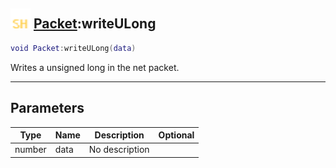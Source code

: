 ## <img src="../../.gitbook/assets/shared.png" width="32" height="32" /> [Packet](../packet/README.md):writeULong

```lua
void Packet:writeULong(data)
```

Writes a unsigned long in the net packet.

-----------------
## Parameters

| Type   | Name | Description | Optional |
| ------ | ---- | ----------- | -------: |
| number | data | No description |  |
